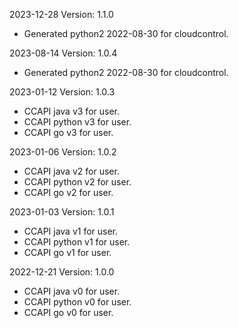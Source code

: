 2023-12-28 Version: 1.1.0
- Generated python2 2022-08-30 for cloudcontrol.

2023-08-14 Version: 1.0.4
- Generated python2 2022-08-30 for cloudcontrol.

2023-01-12 Version: 1.0.3
- CCAPI java v3 for user.
- CCAPI python v3 for user.
- CCAPI go v3 for user.

2023-01-06 Version: 1.0.2
- CCAPI java v2 for user.
- CCAPI python v2 for user.
- CCAPI go v2 for user.

2023-01-03 Version: 1.0.1
- CCAPI java v1 for user.
- CCAPI python v1 for user.
- CCAPI go v1 for user.

2022-12-21 Version: 1.0.0
- CCAPI java v0 for user.
- CCAPI python v0 for user.
- CCAPI go v0 for user.

